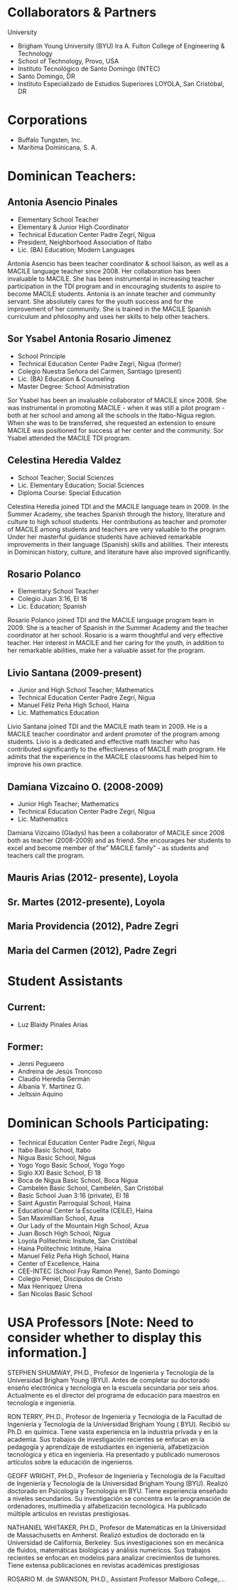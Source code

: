 # Collaborators & Partners
University

* Brigham Young University (BYU) Ira A. Fulton College of Engineering & Technology
* School of Technology,  Provo, USA
* Instituto Tecnológico de Santo Domingo (INTEC)
* Santo Domingo, DR
* Instituto Especializado de Estudios Superiores LOYOLA, San Cristóbal, DR

# Corporations

* Buffalo Tungsten, Inc.
* Marítima Dominicana, S. A.

# Dominican Teachers:
## Antonia Asencio Pinales

* Elementary School Teacher
* Elementary & Junior High Coordinator
* Technical Education Center Padre Zegrí, Nigua
* President, Neighborhood Association of Itabo
* Lic. (BA) Education; Modern Languages

Antonia Asencio has been teacher coordinator & school liaison, as well as a MACILE language teacher since 2008.  Her collaboration has been invaluable to MACILE.  She has been instrumental in increasing teacher participation in the TDI program and in encouraging students to aspire to become MACILE students. Antonia is an innate teacher and community servant. She absolutely cares for the youth success and for the improvement of her community. She is trained in the MACILE Spanish curriculum and philosophy and uses her skills to help other teachers.

## Sor Ysabel Antonia Rosario Jimenez

* School Principle
* Technical Education Center Padre Zegrí, Nigua (former)
* Colegio Nuestra Señora del Carmen, Santiago (present)
* Lic. (BA) Education & Counseling
* Master Degree: School Administration

Sor Ysabel has been an invaluable collaborator of MACILE since 2008. She was instrumental in promoting MACILE - when it was still a pilot program - both at her school and among all the schools in the Itabo-Nigua region. When she was to be transferred, she requested an extension to ensure MACILE was positioned for success at her center and the community. Sor Ysabel attended the MACILE TDI program.

## Celestina Heredia Valdez

* School Teacher; Social Sciences
* Lic. Elementary Education; Social Sciences
* Diploma Course: Special Education

Celestina Heredia joined TDI and the MACILE language team in 2009.  In the Summer Academy, she teaches Spanish through the history, literature and culture to high school students. Her contributions as teacher and promoter of MACILE among students and teachers are very valuable to the program. Under her masterful guidance students have achieved remarkable improvements in their language (Spanish) skills and abilities. Their interests in Dominican history, culture, and literature have also improved significantly.

## Rosario Polanco

* Elementary School Teacher
* Colegio Juan 3:16, El 18
* Lic. Education; Spanish

Rosario Polanco joined TDI and the MACILE language program team in 2009. She is a teacher of Spanish in the Summer Academy and the teacher coordinator at her school. Rosario is a warm thoughtful and very effective teacher. Her interest in MACILE and her caring for the youth, in addition to her remarkable abilities, make her a valuable asset for the program.

## Livio Santana (2009-present)

* Junior and High School Teacher; Mathematics
* Technical Education Center Padre Zegrí, Nigua
* Manuel Féliz Peña High School, Haina
* Lic. Mathematics Education

Livio Santana joined TDI and the MACILE math team in 2009.  He is a MACILE teacher coordinator and ardent promoter of the program among students.  Livio is a dedicated and effective math teacher who has contributed significantly to the effectiveness of MACILE math program. He admits that the experience in the MACILE classrooms has helped him to improve his own practice.

## Damiana Vizcaino O.  (2008-2009)

* Junior High Teacher; Mathematics
* Technical Education Center Padre Zegrí, Nigua
* Lic. Mathematics

Damiana Vizcaino (Gladys) has been a collaborator of MACILE since 2008 both as teacher (2008-2009) and as friend. She encourages her students to excel and become member of the” MACILE family” - as students and teachers call the program.

## Mauris Arias (2012- presente), Loyola 
## Sr. Martes (2012-presente), Loyola
## Maria Providencia (2012), Padre Zegri
## Maria del Carmen (2012), Padre Zegri


# Student Assistants
## Current:
*   Luz Blaidy Pinales Arias
 
## Former:

* Jenni Pegueero
* Andreina de Jesús Troncoso
* Claudio Heredia Germán
* Albania Y. Martínez G.
* Jeltssin Aquino

 
# Dominican Schools Participating:

* Technical Education Center Padre Zegrí, Nigua
* Itabo Basic School, Itabo
* Nigua Basic School, Nigua
* Yogo Yogo Basic School, Yogo Yogo
* Siglo XXI Basic School, El 18
* Boca de Nigua Basic School, Boca Nigua
* Cambelén Basic School, Cambelén, San Cristóbal
* Basic School Juan 3:16 (private), El 18
* Saint Agustin Parroquial School, Haina
* Educational Center la Escuelita (CEILE), Haina
* San Maximillian School, Azua
* Our Lady of the Mountain High School, Azua
* Juan Bosch High School, Nigua
* Loyola Politechnic Insitute, San Cristóbal
* Haina Politechnic Intitute, Haina
* Manuel Féliz Peña High School, Haina
* Center of Excellence, Haina
* CEE-INTEC (School Fray Ramon Pene), Santo Domingo
* Colegio Peniel, Discipulos de Cristo
* Max Henriquez Urena
* San Nicolas Basic School

# USA Professors [Note: Need to consider whether to display this information.]

STEPHEN SHUMWAY, PH.D., Profesor de Ingeniería y Tecnología de la Universidad Brigham Young (BYU). Antes de completar su doctorado enseño electrónica y tecnología en la escuela secundaria por seis años. Actualmente es el director del programa de educación para maestros en tecnología e ingeniería.

RON TERRY, PH.D., Profesor de Ingeniería y Tecnología   de la Facultad de Ingeniería y Tecnología de  la Universidad Brigham Young ( BYU). Recibió su Ph.D. en química. Tiene vasta experiencia en la industria privada y en la academia. Sus trabajos de investigación recientes se enfocan en la pedagogía y aprendizaje de estudiantes en ingeniería, alfabetización tecnológica y ética en ingeniería. Ha presentado y publicado numerosos artículos sobre la educación de ingenieros.

GEOFF WRIGHT, PH.D., Profesor de Ingeniería y Tecnología de la Facultad de Ingeniería y Tecnología de la Universidad Brigham Young (BYU). Realizó doctorado en Psicología y Tecnología en BYU. Tiene experiencia enseñado a niveles secundarios. Su investigación se concentra en la programación de ordenadores, multimedia y alfabetización tecnológica. Ha publicado múltiple artículos en revistas prestigiosas.

NATHANIEL WHITAKER, PH.D., Profesor de Matemáticas en la Universidad de Massachusetts en Amherst. Realizó estudios de doctorado en la Universidad de California, Berkeley. Sus investigaciones son en mecánica de fluidos, matemáticas biológicas y análisis numéricos. Sus trabajos recientes se enfocan en modelos para analizar crecimientos de tumores. Tiene extensa publicaciones en revistas académicas prestigiosas

ROSARIO M. de SWANSON, PH.D., Assistant Professor Malboro College,...